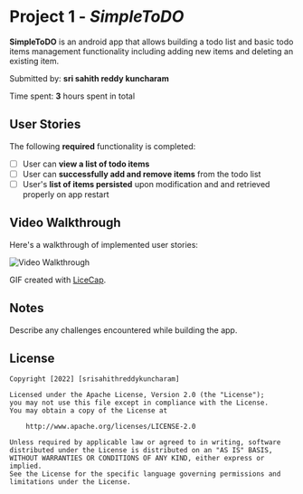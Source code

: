 # Project 1 - *SimpleToDO*

**SimpleToDO** is an android app that allows building a todo list and basic todo items management functionality including adding new items and deleting an existing item.

Submitted by: **sri sahith reddy kuncharam**

Time spent: **3** hours spent in total

## User Stories

The following **required** functionality is completed:

* [ ] User can **view a list of todo items**
* [ ] User can **successfully add and remove items** from the todo list
* [ ] User's **list of items persisted** upon modification and and retrieved properly on app restart

<!-- The following **optional** features are implemented: -->

<!-- * [ ] User can **tap a todo item in the list and bring up an edit screen for the todo item** and then have any changes to the text reflected in the todo list -->

<!-- The following **additional** features are implemented: -->

<!-- * [ ] List anything else that you can get done to improve the app functionality! -->

## Video Walkthrough

Here's a walkthrough of implemented user stories:

<img src='https://imgur.com/a/tb5ZrZH.gif' title='Video Walkthrough' width='' alt='Video Walkthrough' />

GIF created with [LiceCap](http://www.cockos.com/licecap/).

## Notes

Describe any challenges encountered while building the app.

## License

    Copyright [2022] [srisahithreddykuncharam]

    Licensed under the Apache License, Version 2.0 (the "License");
    you may not use this file except in compliance with the License.
    You may obtain a copy of the License at

        http://www.apache.org/licenses/LICENSE-2.0

    Unless required by applicable law or agreed to in writing, software
    distributed under the License is distributed on an "AS IS" BASIS,
    WITHOUT WARRANTIES OR CONDITIONS OF ANY KIND, either express or implied.
    See the License for the specific language governing permissions and
    limitations under the License.

